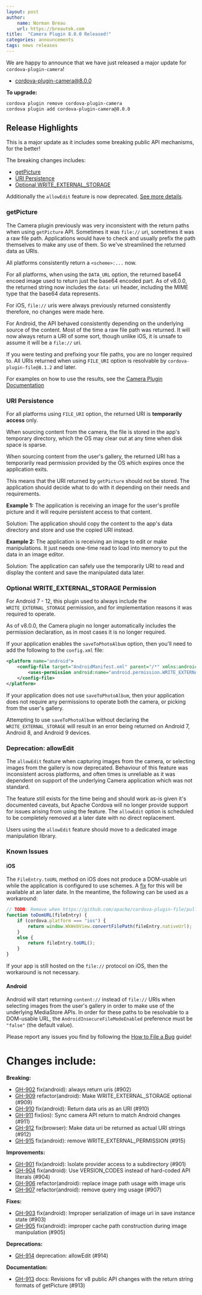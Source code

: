 ```yaml
---
layout: post
author:
    name: Norman Breau
    url: https://breautek.com
title:  "Camera Plugin 8.0.0 Released!"
categories: announcements
tags: news releases
---
```


We are happy to announce that we have just released a major update for `cordova-plugin-camera`!

* [cordova-plugin-camera@8.0.0](https://www.npmjs.com/package/cordova-plugin-camera)

**To upgrade:**

```bash
cordova plugin remove cordova-plugin-camera
cordova plugin add cordova-plugin-camera@8.0.0
```

## Release Highlights

This is a major update as it includes some breaking public API mechanisms, for the better!

The breaking changes includes:
- [getPicture](#getpicture)
- [URI Persistence](#uri-persistence)
- [Optional WRITE_EXTERNAL_STORAGE](#optional-write_external_storage-permission)

Additionally the `allowEdit` feature is now deprecated. [See more details](#deprecation-allowedit).


### getPicture

The Camera plugin previously was very inconsistent with the return paths when using `getPicture` API. Sometimes it was `file://` uri, sometimes it was a raw file path. Applications would have to check and usually prefix the path themselves to make any use of them. So we've streamlined the returned data as URIs.

All platforms consistently return a `<scheme>:...` now.

For all platforms, when using the `DATA_URL` option, the returned base64 encoed image used to return just the base64 encoded part. As of v8.0.0, the returned string now includes the `data:` uri header, including the MIME type that the base64 data represents.

For iOS, `file://` uris were always previously returned consistently therefore, no changes were made here.

For Android, the API behaved consistently depending on the underlying source of the content. Most of the time a raw file path was returned. It will now always return a URI of some sort, though unlike iOS, it is unsafe to assume it will be a `file://` uri.

If you were testing and prefixing your file paths, you are no longer required to. All URIs returned when using `FILE_URI` option is resolvable by `cordova-plugin-file@8.1.2` and later.

For examples on how to use the results, see the [Camera Plugin Documentation](https://github.com/apache/cordova-plugin-camera?tab=readme-ov-file#take-a-picture-and-get-a-fileentry-object-)

### URI Persistence

For all platforms using `FILE_URI` option, the returned URI is **temporarily access** only.

When sourcing content from the camera, the file is stored in the app's temporary directory, which the OS may clear out at any time when disk space is sparse.

<!-- For iOS, this might not be completely accurate, but for the sake of making the blog brief/simple, I'm omitting this fact -->
When sourcing content from the user's gallery, the returned URI has a temporarily read permission provided by the OS which expires once the application exits.

This means that the URI returned by `getPicture` should not be stored. The application should decide what to do with it depending on their needs and requirements.

**Example 1:** The application is receiving an image for the user's profile picture and it will require persistent access to that content.

Solution: The application should copy the content to the app's data directory and store and use the copied URI instead.

**Example 2:** The application is receiving an image to edit or make manipulations. It just needs one-time read to load into memory to put the data in an image editor.

Solution: The application can safely use the temporarily URI to read and display the content and save the manipulated data later.

### Optional WRITE_EXTERNAL_STORAGE Permission

For Android 7 - 12, this plugin used to always include the `WRITE_EXTERNAL_STORAGE` permission, and for implementation reasons it was required to operate.

As of v8.0.0, the Camera plugin no longer automatically includes the permission declaration, as in most cases it is no longer required.

If your application enables the `saveToPhotoAlbum` option, then you'll need to add the following to the `config.xml` file:

```xml
<platform name="android">
    <config-file target="AndroidManifest.xml" parent="/*" xmlns:android="http://schemas.android.com/apk/res/android">
        <uses-permission android:name="android.permission.WRITE_EXTERNAL_STORAGE" android:maxSdkVersion="28" />
    </config-file>
</platform>
```

If your application does not use `saveToPhotoAlbum`, then your application does not require any permissions to operate both the camera, or picking from the user's gallery.

Attempting to use `saveToPhotoAlbum` without declaring the `WRITE_EXTERNAL_STORAGE` will result in an error being returned on Android 7, Android 8, and Android 9 devices.

### Deprecation: allowEdit

The `allowEdit` feature when capturing images from the camera, or selecting images from the gallery
is now deprecated. Behaviour of this feature was inconsistent across platforms, and often times is
unreliable as it was dependent on support of the underlying Camera application which
was not standard.

The feature still exists for the time being and should work as-is given it's documented caveats,
but Apache Cordova will no longer provide support for issues arising from using
the feature. The `allowEdit` option is scheduled to be completely removed at a later date with
no direct replacement.

Users using the `allowEdit` feature should move to a dedicated image manipulation library.

### Known Issues

#### iOS 

The `FileEntry.toURL` method on iOS does not produce a DOM-usable uri while
the application is configured to use schemes. A [fix](https://github.com/apache/cordova-plugin-file/pull/642)
for this will be available at an later date. In the meantime, the following can
be used as a workaround:

```javascript
// TODO: Remove when https://github.com/apache/cordova-plugin-file/pull/642 is released
function toDomURL(fileEntry) {
    if (cordova.platform === "ios") {
        return window.WkWebView.convertFilePath(fileEntry.nativeUrl);
    }
    else {
        return fileEntry.toURL();
    }
}
```

If your app is still hosted on the `file://` protocol on iOS, then the
workaround is not necessary.

#### Android

Android will start returning `content://` instead of `file://` URIs when
selecting images from the user's gallery in order to make use of the underlying
MediaStore APIs. In order for these paths to be resolvable to a DOM-usable URL,
the `AndroidInsecureFileModeEnabled` preference must be `"false"` (the default value).

Please report any issues you find by following the
[How to File a Bug](https://github.com/apache/cordova#filing-a-bug) guide!

<!--more-->
# Changes include:

**Breaking:**
* [GH-902](https://github.com/apache/cordova-plugin-camera/pull/902) fix(android): always return uris (#902)
* [GH-909](https://github.com/apache/cordova-plugin-camera/pull/909) refactor(android): Make WRITE_EXTERNAL_STORAGE optional (#909)
* [GH-910](https://github.com/apache/cordova-plugin-camera/pull/910) fix(android): Return data uris as an URI (#910)
* [GH-911](https://github.com/apache/cordova-plugin-camera/pull/911) fix(ios): Sync camera API return to match Android changes (#911)
* [GH-912](https://github.com/apache/cordova-plugin-camera/pull/912) fix(browser): Make data uri be returned as actual URI strings (#912)
* [GH-915](https://github.com/apache/cordova-plugin-camera/pull/915) fix(android): remove WRITE_EXTERNAL_PERMISSION (#915)

**Improvements:**
* [GH-901](https://github.com/apache/cordova-plugin-camera/pull/901) fix(android): Isolate provider access to a subdirectory (#901)
* [GH-904](https://github.com/apache/cordova-plugin-camera/pull/904) fix(android): Use VERSION_CODES instead of hard-coded API literals (#904)
* [GH-906](https://github.com/apache/cordova-plugin-camera/pull/906) refactor(android): replace image path usage with image uris
* [GH-907](https://github.com/apache/cordova-plugin-camera/pull/907) refactor(android): remove query img usage (#907)

**Fixes:**
* [GH-903](https://github.com/apache/cordova-plugin-camera/pull/903) fix(android): Improper serialization of image uri in save instance state (#903)
* [GH-905](https://github.com/apache/cordova-plugin-camera/pull/905) fix(android): improper cache path construction during image manipulation (#905)

**Deprecations:**
* [GH-914](https://github.com/apache/cordova-plugin-camera/pull/914) deprecation: allowEdit (#914)

**Documentation:**
* [GH-913](https://github.com/apache/cordova-plugin-camera/pull/913) docs: Revisions for v8 public API changes with the return string formats of getPicture (#913)
